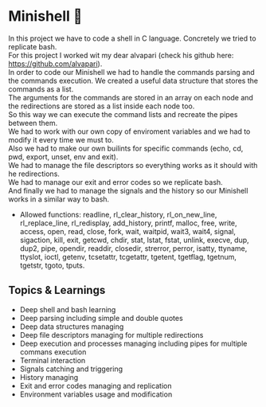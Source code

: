 # Minishell 🚀  

In this project we have to code a shell in C language. Concretely we tried to replicate bash.  
For this project I worked wit my dear alvapari (check his github here: https://github.com/alvapari).  
In order to code our Minishell we had to handle the commands parsing and the commands execution. We created a useful data structure that stores the commands as a list.  
The arguments for the commands are stored in an array on each node and the redirections are stored as a list inside each node too.  
So this way we can execute the command lists and recreate the pipes between them.  
We had to work with our own copy of enviroment variables and we had to modify it every time we must to.  
Also we had to make our own builints for specific commands (echo, cd, pwd, export, unset, env and  exit).  
We had to manage the file descriptors so everything works as it should with he redirections.  
We had to manage our exit and error codes so we replicate bash.  
And finally we had to manage the signals and the history so our Minishell works in a similar way to bash.  

- Allowed functions: readline, rl_clear_history, rl_on_new_line, rl_replace_line, rl_redisplay, add_history, printf, malloc, free, write, access, open, read, close, fork, wait, waitpid, wait3, wait4, signal, sigaction, kill, exit, getcwd, chdir, stat, lstat, fstat, unlink, execve, dup, dup2, pipe, opendir, readdir, closedir, strerror, perror, isatty, ttyname, ttyslot, ioctl, getenv, tcsetattr, tcgetattr, tgetent, tgetflag, tgetnum, tgetstr, tgoto, tputs.  

## Topics & Learnings  

- Deep shell and bash learning
- Deep parsing including simple and double quotes
- Deep data structures managing
- Deep file descriptors managing for multiple redirections
- Deep execution and processes managing including pipes for multiple commans execution
- Terminal interaction
- Signals catching and triggering
- History managing
- Exit and error codes managing and replication
- Environment variables usage and modification

